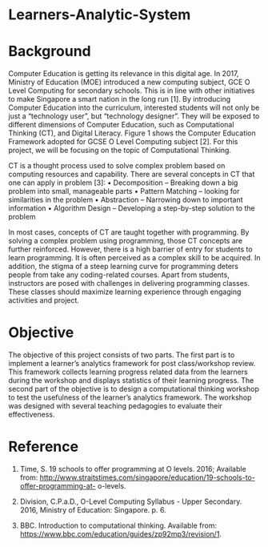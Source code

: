 # Learners-Analytic-System

# Background
Computer Education is getting its relevance in this digital age. In 2017, Ministry of Education (MOE) introduced a new computing subject, GCE O Level Computing for secondary schools. This is in line with other initiatives to make Singapore a smart nation in the long run [1]. By introducing Computer Education into the curriculum, interested students will not only be just a “technology user”, but “technology designer”. They will be exposed to different dimensions of Computer Education, such as Computational Thinking (CT), and Digital Literacy. Figure 1 shows the Computer Education Framework adopted for GCSE O Level Computing subject [2]. For this project, we will be focusing on the topic of Computational Thinking.

CT is a thought process used to solve complex problem based on computing resources and capability. There are several concepts in CT that one can apply in problem [3]:
• Decomposition – Breaking down a big problem into small, manageable parts
• Pattern Matching – looking for similarities in the problem
• Abstraction – Narrowing down to important information
• Algorithm Design – Developing a step-by-step solution to the problem

In most cases, concepts of CT are taught together with programming. By solving a complex problem using programming, those CT concepts are further reinforced.
However, there is a high barrier of entry for students to learn programming. It is often perceived as a complex skill to be acquired. In addition, the stigma of a steep learning curve for programming deters people from take any coding-related courses. Apart from students, instructors are posed with challenges in delivering programming classes. These classes should maximize learning experience through engaging activities and project.

# Objective
The objective of this project consists of two parts. The first part is to implement a learner’s analytics framework for post class/workshop review. This framework collects learning progress related data from the learners during the workshop and displays statistics of their learning progress. The second part of the objective is to design a computational thinking workshop to test the usefulness of the learner’s analytics framework. The workshop was designed with several teaching pedagogies to evaluate their effectiveness.

# Reference
1. Time, S. 19 schools to offer programming at O levels. 2016; Available from: http://www.straitstimes.com/singapore/education/19-schools-to-offer-programming-at- o-levels.

2. Division, C.P.a.D., O-Level Computing Syllabus - Upper Secondary. 2016, Ministry of Education: Singapore. p. 6.

3. BBC. Introduction to computational thinking. Available from: https://www.bbc.com/education/guides/zp92mp3/revision/1.
